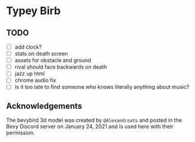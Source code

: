 # Typey Birb

## TODO

- [ ] add clock?
- [ ] stats on death screen
- [ ] assets for obstacle and ground
- [ ] rival should face backwards on death
- [ ] jazz up html
- [ ] chrome audio fix
- [ ] is it too late to find someone who knows literally anything about music?

## Acknowledgements

The bevybird 3d model was created by `@Alexandcoats` and posted in the Bevy Discord server on January 24, 2021 and is used here with their permission.
